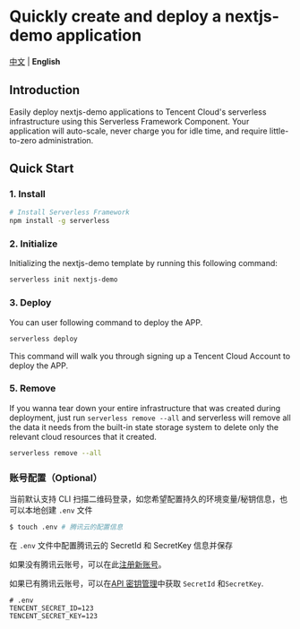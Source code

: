 # Quickly create and deploy a nextjs-demo application

[中文](./README.md) | **English**

## Introduction

Easily deploy nextjs-demo applications to Tencent Cloud's serverless infrastructure using this Serverless Framework Component.
Your application will auto-scale, never charge you for idle time, and require little-to-zero administration.

## Quick Start

### 1. Install

```bash
# Install Serverless Framework
npm install -g serverless
```

### 2. Initialize

Initializing the nextjs-demo template by running this following command:

```bash
serverless init nextjs-demo
```

### 3. Deploy

You can user following command to deploy the APP.

```bash
serverless deploy
```

This command will walk you through signing up a Tencent Cloud Account to deploy the APP.

### 5. Remove

If you wanna tear down your entire infrastructure that was created during deployment, 
just run `serverless remove --all` and serverless will remove all the data it needs from the built-in state storage system to delete only the relevant cloud resources that it created.

```bash
serverless remove --all
```

### 账号配置（Optional）

当前默认支持 CLI 扫描二维码登录，如您希望配置持久的环境变量/秘钥信息，也可以本地创建 `.env` 文件

```bash
$ touch .env # 腾讯云的配置信息
```

在 `.env` 文件中配置腾讯云的 SecretId 和 SecretKey 信息并保存

如果没有腾讯云账号，可以在此[注册新账号](https://cloud.tencent.com/register)。

如果已有腾讯云账号，可以在[API 密钥管理](https://console.cloud.tencent.com/cam/capi)中获取 `SecretId` 和`SecretKey`.


```
# .env
TENCENT_SECRET_ID=123
TENCENT_SECRET_KEY=123
```

